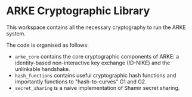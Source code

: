 # ARKE Cryptographic Library

This workspace contains all the necessary cryptography to run the ARKE system.

The code is organised as follows:
- `arke_core` contains the core cryptographic components of ARKE: a identity-based non-interactive key exchange (ID-NIKE) and the unlinkable handshake.
- `hash_functions` contains useful cryptographic hash functions and importantly functions to "hash-to-curves" G1 and G2.
- `secret_sharing` is a naive implementation of Shamir secret sharing.
